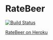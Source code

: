 # RateBeer

[![Build Status](https://travis-ci.org/deiga/ratebeer.png)](https://travis-ci.org/deiga/ratebeer)

[RateBeer on Heroku](http://glacial-coast-3420.herokuapp.com)
